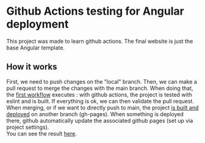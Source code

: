 
# Github Actions testing for Angular deployment

This project was made to learn github actions. The final website is just the base Angular template.


## How it works

First, we need to push changes on the "local" branch. Then, we can make a pull request to merge the changes with the main branch. When doing that, the [first workflow](https://github.com/TrappyMadz/MadzAngularWebsiteDeploymentTest/blob/main/.github/workflows/build-angular.yml) executes : with github actions, the project is tested with eslint and is built. If everything is ok, we can then validate the pull request. When merging, or if we want to directly push to main, the project [is built and deployed](https://github.com/TrappyMadz/MadzAngularWebsiteDeploymentTest/blob/main/.github/workflows/deploy.yml) on another branch (gh-pages). When something is deployed there, github automatically update the associated github pages (set up via project settings). </br>
You can see the result [here](https://trappymadz.github.io/MadzAngularWebsiteDeploymentTest/).


